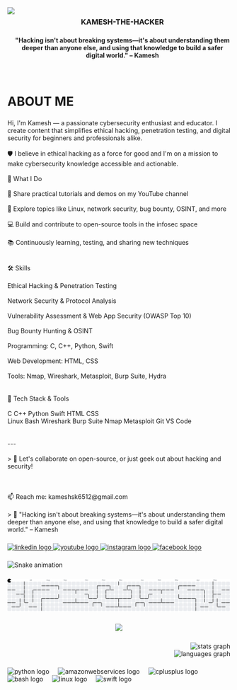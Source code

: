 <img align="left" height="150" src="https://media.giphy.com/media/v1.Y2lkPTc5MGI3NjExbnBpc25lYmFzcHgyM2cxNTJ2NXRiYjBlOXVtcnc0bnFzbm44dzgxbSZlcD12MV9naWZzX3NlYXJjaCZjdD1n/MD0svLSDeudszrNrp0/giphy.gif"  />

###

<h3 align="center">KAMESH-THE-HACKER</h3>

###

<h4 align="center">"Hacking isn't about breaking systems—it's about understanding them deeper than anyone else, and using that knowledge to build a safer digital world." – Kamesh</h4>

###

<br clear="both">

<h1 align="left">ABOUT ME</h1>

###

<p align="left">Hi, I'm Kamesh — a passionate cybersecurity enthusiast and educator. I create content that simplifies ethical hacking, penetration testing, and digital security for beginners and professionals alike.<br><br>🛡 I believe in ethical hacking as a force for good and I'm on a mission to make cybersecurity knowledge accessible and actionable.<br><br>🔧 What I Do<br><br>🎥 Share practical tutorials and demos on my YouTube channel<br><br>🧠 Explore topics like Linux, network security, bug bounty, OSINT, and more<br><br>💻 Build and contribute to open-source tools in the infosec space<br><br>📚 Continuously learning, testing, and sharing new techniques<br><br><br>🛠 Skills<br><br>Ethical Hacking & Penetration Testing<br><br>Network Security & Protocol Analysis<br><br>Vulnerability Assessment & Web App Security (OWASP Top 10)<br><br>Bug Bounty Hunting & OSINT<br><br>Programming: C, C++, Python, Swift<br><br>Web Development: HTML, CSS<br><br>Tools: Nmap, Wireshark, Metasploit, Burp Suite, Hydra<br><br><br>🚀 Tech Stack & Tools<br><br>C C++ Python Swift HTML CSS<br>Linux Bash Wireshark Burp Suite Nmap Metasploit Git VS Code<br><br><br>---<br><br>> 💬 Let's collaborate on open-source, or just geek out about hacking and security!<br><br><br><br>📫 Reach me: kameshsk6512@gmail.com<br><br>> 🧠 "Hacking isn't about breaking systems—it's about understanding them deeper than anyone else, and using that knowledge to build a safer digital world." – Kamesh</p>

###

<div align="left">
  <a href="https://www.linkedin.com/in/kamesh-s-b97272337?utm_source=share&utm_campaign=share_via&utm_content=profile&utm_medium=android_app" target="_blank">
    <img src="https://raw.githubusercontent.com/maurodesouza/profile-readme-generator/master/src/assets/icons/social/linkedin/default.svg" width="52" height="40" alt="linkedin logo"  />
  </a>
  <a href="https://www.youtube.com/@vangahackpannalam" target="_blank">
    <img src="https://raw.githubusercontent.com/maurodesouza/profile-readme-generator/master/src/assets/icons/social/youtube/default.svg" width="52" height="40" alt="youtube logo"  />
  </a>
  <a href="https://www.instagram.com/kamesh_the_programmer?igsh=MW5iaHI2dTZ3dmp6Yg==" target="_blank">
    <img src="https://raw.githubusercontent.com/maurodesouza/profile-readme-generator/master/src/assets/icons/social/instagram/default.svg" width="52" height="40" alt="instagram logo"  />
  </a>
  <a href="https://www.facebook.com/share/1MfNTPYFnK/" target="_blank">
    <img src="https://raw.githubusercontent.com/maurodesouza/profile-readme-generator/master/src/assets/icons/social/facebook/default.svg" width="52" height="40" alt="facebook logo"  />
  </a>
</div>

###

<img src="https://github.com/Kamesh-the-hacker/workflow/blob/output/snake.svg" alt="Snake animation" />

###

<picture>
  <source media="(prefers-color-scheme: dark)" srcset="https://raw.githubusercontent.com/kamesh-the-hacker/kamesh-the-hacker/output/pacman-contribution-graph-dark.svg">
  <source media="(prefers-color-scheme: light)" srcset="https://raw.githubusercontent.com/kamesh-the-hacker/kamesh-the-hacker/output/pacman-contribution-graph.svg">
  <img alt="pacman contribution graph" src="https://raw.githubusercontent.com/kamesh-the-hacker/kamesh-the-hacker/output/pacman-contribution-graph.svg">
</picture>

###

<div align="center">
  <img src="https://profile-counter.glitch.me/kamesh-the-hacker/count.svg?"  />
</div>

###

<div align="right">
  <img src="https://github-readme-stats.vercel.app/api?username=kamesh-the-hacker&hide_title=false&hide_rank=false&show_icons=true&include_all_commits=true&count_private=true&disable_animations=false&theme=dracula&locale=en&hide_border=false&order=1" height="150" alt="stats graph" /> <br>
  <img src="https://github-readme-stats.vercel.app/api/top-langs?username=kamesh-the-hacker&locale=en&hide_title=false&layout=compact&card_width=320&langs_count=5&theme=dracula&hide_border=false&order=2" height="150" alt="languages graph"  />
</div>

###

<div align="left">
  <img src="https://cdn.jsdelivr.net/gh/devicons/devicon/icons/python/python-original.svg" height="40" alt="python logo"  />
  <img width="12" />
  <img src="https://cdn.jsdelivr.net/gh/devicons/devicon/icons/amazonwebservices/amazonwebservices-line-wordmark.svg" height="40" alt="amazonwebservices logo"  />
  <img width="12" />
  <img src="https://cdn.jsdelivr.net/gh/devicons/devicon/icons/cplusplus/cplusplus-original.svg" height="40" alt="cplusplus logo"  />
  <img width="12" />
  <img src="https://cdn.jsdelivr.net/gh/devicons/devicon/icons/bash/bash-original.svg" height="40" alt="bash logo"  />
  <img width="12" />
  <img src="https://cdn.jsdelivr.net/gh/devicons/devicon/icons/linux/linux-original.svg" height="40" alt="linux logo"  />
  <img width="12" />
  <img src="https://cdn.jsdelivr.net/gh/devicons/devicon/icons/swift/swift-original.svg" height="40" alt="swift logo"  />
</div>

###
